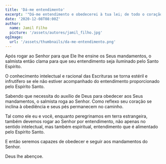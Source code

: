 ```yaml
---
title: 'Dá-me entendimento'
excerpt: '"Dá-me entendimento e obedecerei à tua lei; de todo o coração a porei em prática" (Salmo 119.34)'
date: '2020-12-08T08:00Z'
author:
  name: Jamil Filho
  picture: '/assets/autores/jamil_filho.jpg'
ogImage:
  url: '/assets/thumbnails/da-me-entendimento.png'
---
```


Após rogar ao Senhor para que Ele lhe ensine os Seus mandamentos, o salmista então clama para que seu entendimento seja iluminado pelo Santo Espírito.

O conhecimento intelectual e racional das Escrituras se torna estéril e infrutífero se ele não estiver acompanhado do entendimento proporcionado pelo Espírito Santo.

Sabendo que necessita do auxílio de Deus para obedecer aos Seus mandamentos, o salmista roga ao Senhor. Como reflexo seu coração se inclina à obediência e seus pés permanecem no caminho.

Tal como ele eu e você, enquanto peregrinamos em terra estrangeira, também devemos rogar ao Senhor por entendimento, não apenas no sentido intelectual, mas também espiritual, entendimento que é alimentado pelo Espírito Santo.

E então seremos capazes de obedecer e seguir aos mandamentos do Senhor.

Deus lhe abençoe.